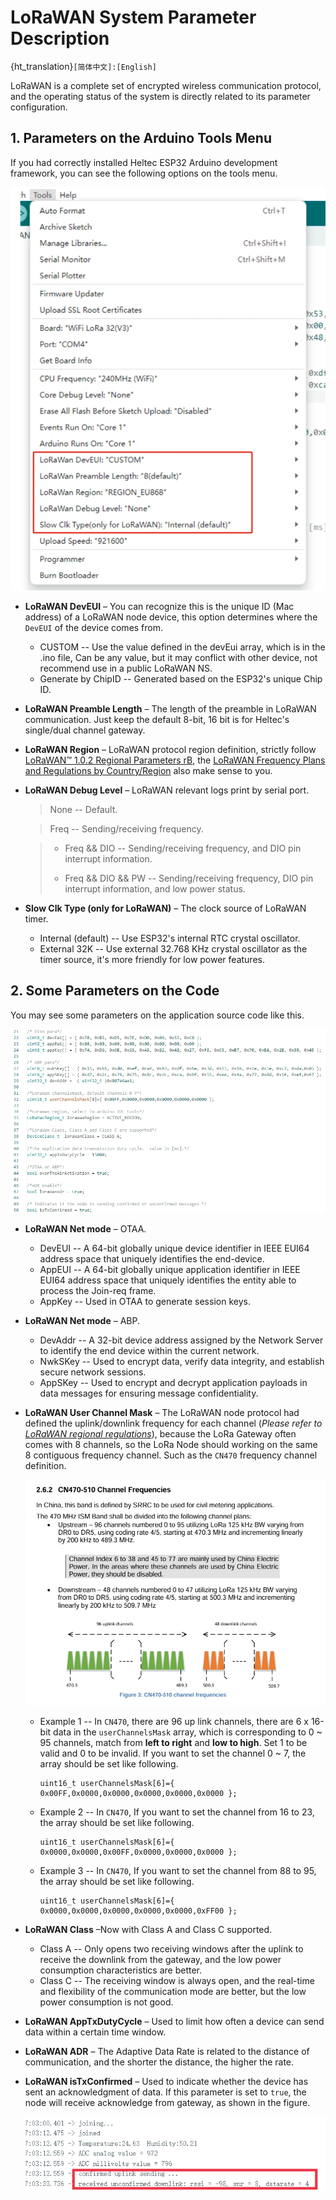 #  LoRaWAN System Parameter Description
{ht_translation}`[简体中文]:[English]`

LoRaWAN is a complete set of encrypted wireless communication protocol, and the operating status of the system is directly related to its parameter configuration.

## 1. Parameters on the Arduino Tools Menu
If you had correctly installed Heltec ESP32 Arduino development framework, you can see the following options on the tools menu.

![](img/lorawan_parameters/01.png)

- **LoRaWAN DevEUI** – You can recognize this is the unique ID (Mac address) of a LoRaWAN node device, this option determines where the `DevEUI` of the device comes from.
  - CUSTOM -- Use the value defined in the devEui array, which is in the .ino file, Can be any value, but it may conflict with other device, not recommend use in a public LoRaWAN NS.
  - Generate by ChipID -- Generated based on the ESP32's unique Chip ID.
  
- **LoRaWAN Preamble Length** – The length of the preamble in LoRaWAN communication. Just keep the default 8-bit, 16 bit is for Heltec's single/dual channel gateway.

- **LoRaWAN Region** – LoRaWAN protocol region definition, strictly follow [LoRaWAN™ 1.0.2 Regional Parameters rB](https://resource.heltec.cn/download/LoRaWANRegionalParametersv1.0.2_final_1944_1.pdf), the [LoRaWAN Frequency Plans and Regulations by Country/Region](https://docs.heltec.org/general/lorawan_frequency_plans_by_country.html) also make sense to you.

- **LoRaWAN Debug Level** – LoRaWAN relevant logs print by serial port.
  
  > None -- Default.
  
  > Freq -- Sending/receiving frequency.
  
  > - Freq && DIO -- Sending/receiving frequency, and DIO pin interrupt information.
  >
  > -  Freq && DIO && PW -- Sending/receiving frequency, DIO pin interrupt information, and low power status.
  
- **Slow Clk Type (only for LoRaWAN)** – The clock source of LoRaWAN timer.
  - Internal (default) -- Use ESP32's internal RTC crystal oscillator.
  - External 32K -- Use external 32.768 KHz crystal oscillator as the timer source, it's more friendly for low power features.

## 2. Some Parameters on the Code

You may see some parameters on the application source code like this.

![](img/lorawan_parameters/02.png)

- **LoRaWAN Net mode** – OTAA. 	
  
  - DevEUI -- A 64-bit globally unique device identifier in IEEE EUI64 address space that uniquely identifies the end-device.
  - AppEUI -- A 64-bit globally unique application identifier in IEEE EUI64 address space that uniquely identifies the entity able to process the Join-req frame.
  - AppKey -- Used in OTAA  to generate session keys.
  
- **LoRaWAN Net mode** – ABP.
  
  - DevAddr -- A 32-bit device address assigned by the Network Server to identify the end device within the current network.
  - NwkSKey -- Used to encrypt data, verify data integrity, and establish secure network  sessions.
  - AppSKey -- Used to encrypt and decrypt application payloads in data messages for ensuring message confidentiality.
  
- **LoRaWAN User Channel Mask** – The LoRaWAN node protocol had defined the uplink/downlink frequency for each channel (*Please refer to [LoRaWAN regional regulations](https://resource.heltec.cn/download/LoRaWANRegionalParametersv1.0.2_final_1944_1.pdf)*), because the LoRa Gateway often comes with 8 channels, so the LoRa Node should working on the same 8 contiguous frequency channel. Such as the `CN470` frequency channel definition.
  
  ![](img/lorawan_parameters/03.png)
  
  - Example 1 -- In `CN470`, there are 96 up link channels, there are 6 x 16-bit data in the `userChannelsMask` array, which is corresponding to 0 ~ 95 channels, match from **left to right** and **low to high**. Set 1 to be valid and 0 to be invalid. If you want to set the channel 0 ~ 7, the array should be set like following.
  
    ```
    uint16_t userChannelsMask[6]={ 0x00FF,0x0000,0x0000,0x0000,0x0000,0x0000 };
    ```
  
  - Example 2 -- In `CN470`, If you want to set the channel from 16 to 23, the array should be set like following.
  
    ```
    uint16_t userChannelsMask[6]={ 0x0000,0x0000,0x00FF,0x0000,0x0000,0x0000 };
    ```
  
  - Example 3 -- In `CN470`, If you want to set the channel from 88 to 95, the array should be set like following.
  
    ```
    uint16_t userChannelsMask[6]={ 0x0000,0x0000,0x0000,0x0000,0x0000,0xFF00 };
    ```
  
    
  
- **LoRaWAN Class** –Now with Class A and Class C supported. 
  
  - Class A -- Only opens two receiving windows after the uplink to receive the downlink from the gateway, and the low power consumption characteristics are better.
  -  Class C -- The receiving window is always open, and the real-time and flexibility of the communication mode are better, but the low power consumption is not good.
  
- **LoRaWAN AppTxDutyCycle** – Used to limit how often a device can send data within a certain time window.

- **LoRaWAN ADR** – The Adaptive Data Rate is related to the distance of communication, and the shorter the distance, the higher the rate.

- **LoRaWAN isTxConfirmed** – Used to indicate whether the device has sent an acknowledgment of data. If this parameter is set to `true`, the node will receive acknowledge from gateway, as shown in the figure. 

  ![](img/lorawan_parameters/05.png)
  
  
  
   







